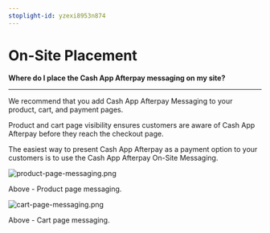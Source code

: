 ```yaml
---
stoplight-id: yzexi8953n874
---
```


# On-Site Placement

**Where do I place the Cash App Afterpay messaging on my site?**

---

We recommend that you add Cash App Afterpay Messaging to your product, cart, and payment pages.

Product and cart page visibility ensures customers are aware of Cash App Afterpay before they reach the checkout page.

The easiest way to present Cash App Afterpay as a payment option to your customers is to use the Cash App Afterpay On-Site Messaging.

<!-- 
focus: false
-->
![product-page-messaging.png](../../assets/images/product-page-messaging.png)

Above - Product page messaging.

<!-- 
focus: false
-->
![cart-page-messaging.png](../../assets/images/cart-page-messaging.png)

Above - Cart page messaging.